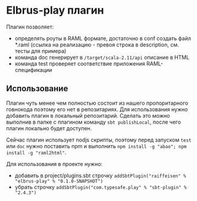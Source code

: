 # Elbrus-play плагин

Плагин позволяет:

 - определять роуты в RAML формате, достаточно в conf создать файл *.raml (ссылка на реализацию - превоя строка в description, 
см. тесты для примера)
 - команда doc генерирует в `/target/scala-2.11/api` описание в HTML
 - команда test проверяет соответствие приложения RAML-спецификации

## Использование

Плагин чуть менее чем полностью состоит из нашего пропоритарного говнокода поэтому его нет в репозитариях. Для использования
нужно добавить плагин в локальный репозитарий. Сделать это можно выполнив в папке с плагином команду `sbt publishLocal`, после чего плагин локально будет доступен.

Сейчас плагин использует nodjs скрипты, поэтому перед запуском `test` или `doc` нужно поставить npm и выполнить 
`npm install -g "abao"; npm install -g "raml2html"`.

Для использования в проекте нужно:

 - добавить в project/plugins.sbt строчку `addSbtPlugin("raiffeisen" % "elbrus-play" % "0.1.0-SNAPSHOT")`
 - убрать строчку `addSbtPlugin("com.typesafe.play" % "sbt-plugin" % "2.4.3")`
